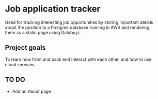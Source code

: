 # Job application tracker

Used for tracking interesting job opportunities by storing important details about the position to a Postgres database running in AWS and rendering them as a static page using Gatsby.js.

## Project goals

To learn how front and back end interact with each other, and how to use cloud services.

## TO DO

- Add an About page
